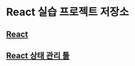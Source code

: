 # React 실습 프로젝트 저장소
## [React](https://github.com/donghun-k/front-end-react/tree/main/react)

## [React 상태 관리 툴](https://github.com/donghun-k/front-end-react/tree/main/react-state-management)
